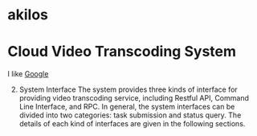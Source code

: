 # akilos

Cloud Video Transcoding System
====


I like [Google](https://www.google.com/)

2. System Interface
The system provides three kinds of interface for providing video transcoding service, including Restful API, Command Line Interface, and RPC. In general, the system interfaces can be divided into two categories: task submission and status query. The details of each kind of interfaces are given in the following sections.
